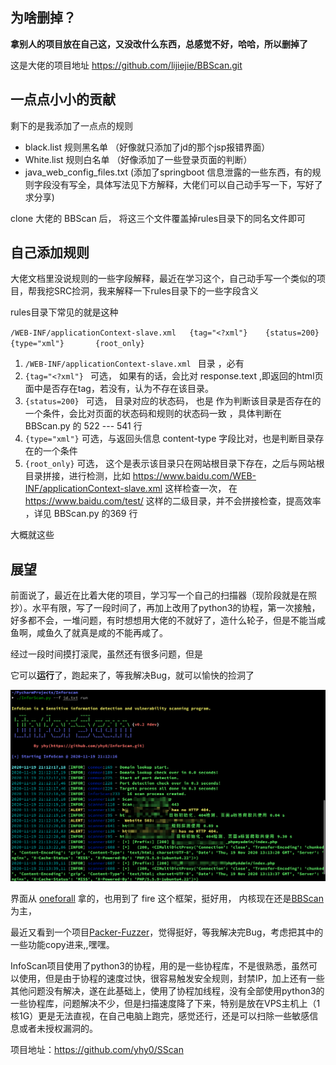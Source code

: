 ## 为啥删掉？

**拿别人的项目放在自己这，又没改什么东西，总感觉不好，哈哈，所以删掉了**

这是大佬的项目地址 https://github.com/lijiejie/BBScan.git

## 一点点小小的贡献



剩下的是我添加了一点点的规则

- black.list  规则黑名单       （好像就只添加了jd的那个jsp报错界面）
- White.list  规则白名单       （好像添加了一些登录页面的判断）
- java_web_config_files.txt     (添加了springboot 信息泄露的一些东西，有的规则字段没有写全，具体写法见下方解释，大佬们可以自己动手写一下，写好了求分享)

clone 大佬的 BBScan 后， 将这三个文件覆盖掉rules目录下的同名文件即可

## 自己添加规则

大佬文档里没说规则的一些字段解释，最近在学习这个，自己动手写一个类似的项目，帮我挖SRC捡洞，我来解释一下rules目录下的一些字段含义

rules目录下常见的就是这种

`/WEB-INF/applicationContext-slave.xml   {tag="<?xml"}    {status=200}     {type="xml"}       {root_only}`

1. `/WEB-INF/applicationContext-slave.xml `     目录 ，必有
2. `{tag="<?xml"} `   可选， 如果有的话，会比对 response.text ,即返回的html页面中是否存在tag，若没有，认为不存在该目录。
3. `{status=200} `   可选， 目录对应的状态码， 也是 作为判断该目录是否存在的一个条件，会比对页面的状态码和规则的状态码一致 ，具体判断在 BBScan.py 的 522 --- 541 行
4. `{type="xml"}`   可选，与返回头信息 content-type 字段比对，也是判断目录存在的一个条件
5. `{root_only}`  可选， 这个是表示该目录只在网站根目录下存在，之后与网站根目录拼接，进行检测，比如 https://www.baidu.com/WEB-INF/applicationContext-slave.xml 这样检查一次， 在  https://www.baidu.com/test/  这样的二级目录，并不会拼接检查，提高效率 ，详见   BBScan.py 的369 行

大概就这些

## 展望

前面说了，最近在比着大佬的项目，学习写一个自己的扫描器（现阶段就是在照抄）。水平有限，写了一段时间了，再加上改用了python3的协程，第一次接触，好多都不会，一堆问题，有时想想用大佬的不就好了，造什么轮子，但是不能当咸鱼啊，咸鱼久了就真是咸的不能再咸了。

经过一段时间摸打滚爬，虽然还有很多问题，但是

它可以**运行**了，跑起来了，等我解决Bug，就可以愉快的捡洞了

![image-20201119211519637](image-20201119211519637.png)

界面从 [oneforall](https://github.com/shmilylty/OneForAll.git) 拿的，也用到了 fire 这个框架，挺好用，  内核现在还是[BBScan](https://github.com/lijiejie/BBScan.git)为主，

最近又看到一个项目[Packer-Fuzzer](https://github.com/rtcatc/Packer-Fuzzer)，觉得挺好，等我解决完Bug，考虑把其中的一些功能copy进来,,嘿嘿。

InfoScan项目使用了python3的协程，用的是一些协程库，不是很熟悉，虽然可以使用，但是由于协程的速度过快，很容易触发安全规则，封禁IP，加上还有一些其他问题没有解决，遂在此基础上，使用了协程加线程，没有全部使用python3的一些协程库，问题解决不少，但是扫描速度降了下来，特别是放在VPS主机上（1核1G）更是无法直视，在自己电脑上跑完，感觉还行，还是可以扫除一些敏感信息或者未授权漏洞的。

项目地址：https://github.com/yhy0/SScan

